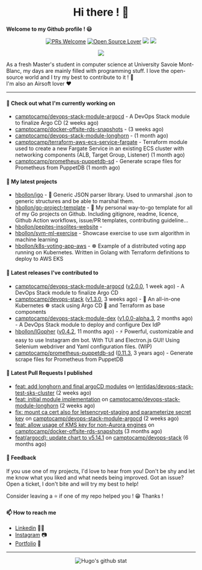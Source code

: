 <h1 align="center">Hi there ! 👋</h1>

**Welcome to my Github profile ! 😃** <br/>

<p align="center"> 
    <a href="https://github.com/hbollon/"><img src="https://img.shields.io/badge/PRs-welcome-brightgreen.svg?style=flat&logo=github" alt="PRs Welcome"></a> 
    <a href="https://github.com/hbollon/"><img src="https://badges.frapsoft.com/os/v2/open-source.svg?v=103" alt="Open Source Lover"></a>
    <a href="https://github.com/hbollon/"><img src="https://komarev.com/ghpvc/?username=hbollon"></a>
    <a href="https://github.com/hbollon/"><img src="https://img.shields.io/github/followers/hbollon.svg?label=Follow%20@hbollon&style=social"></a>
</p>

<p align="center"> 
    <a href="https://github.com/ryo-ma/github-profile-trophy"><img src="https://github-profile-trophy.vercel.app/?username=hbollon&theme=onedark&margin-w=15&margin-h=15&no-frame=true&column=7"/></a>
</p>

As a fresh Master's student in computer science at University Savoie Mont-Blanc, my days are mainly filled with programming stuff. I love the open-source world and I try my best to contribute to it ! 🙈 <br/>
I'm also an Airsoft lover ❤️

<hr>

#### 👷 Check out what I'm currently working on

- [camptocamp/devops-stack-module-argocd](https://github.com/camptocamp/devops-stack-module-argocd) - A DevOps Stack module to finalize Argo CD (2 weeks ago)
- [camptocamp/docker-offsite-rds-snapshots](https://github.com/camptocamp/docker-offsite-rds-snapshots) -  (3 weeks ago)
- [camptocamp/devops-stack-module-longhorn](https://github.com/camptocamp/devops-stack-module-longhorn) -  (1 month ago)
- [camptocamp/terraform-aws-ecs-service-fargate](https://github.com/camptocamp/terraform-aws-ecs-service-fargate) - Terraform module used to create a new Fargate Service in an existing ECS cluster with networking components (ALB, Target Group, Listener) (1 month ago)
- [camptocamp/prometheus-puppetdb-sd](https://github.com/camptocamp/prometheus-puppetdb-sd) - Generate scrape files for Prometheus from PuppetDB (1 month ago)

#### 🌱 My latest projects

- [hbollon/jgo](https://github.com/hbollon/jgo) - 📔 Generic JSON parser library. Used to unmarshal .json to generic structures and be able to marshal them.
- [hbollon/go-project-template](https://github.com/hbollon/go-project-template) - 📜 My personal way-to-go template for all of my Go projects on Github. Including gitignore, readme, licence, Github Action workflows, issue/PR templates, contributing guideline...
- [hbollon/pepites-insolites-website](https://github.com/hbollon/pepites-insolites-website) - 
- [hbollon/svm-ml-exercise](https://github.com/hbollon/svm-ml-exercise) - Showcase exercise to use svm algorithm in machine learning 
- [hbollon/k8s-voting-app-aws](https://github.com/hbollon/k8s-voting-app-aws) - :wheel_of_dharma: Example of a distributed voting app running on Kubernetes. Written in Golang with Terraform definitions to deploy to AWS EKS

#### 🔭 Latest releases I've contributed to

- [camptocamp/devops-stack-module-argocd](https://github.com/camptocamp/devops-stack-module-argocd) ([v2.0.0](https://github.com/camptocamp/devops-stack-module-argocd/releases/tag/v2.0.0), 1 week ago) - A DevOps Stack module to finalize Argo CD
- [camptocamp/devops-stack](https://github.com/camptocamp/devops-stack) ([v1.3.0](https://github.com/camptocamp/devops-stack/releases/tag/v1.3.0), 3 weeks ago) - 🌊 An all-in-one Kubernetes ☸ stack using Argo CD 🐙 and Terraform as base components
- [camptocamp/devops-stack-module-dex](https://github.com/camptocamp/devops-stack-module-dex) ([v1.0.0-alpha.3](https://github.com/camptocamp/devops-stack-module-dex/releases/tag/v1.0.0-alpha.3), 2 months ago) - A DevOps Stack module to deploy and configure Dex IdP
- [hbollon/IGopher](https://github.com/hbollon/IGopher) ([v0.4.2](https://github.com/hbollon/IGopher/releases/tag/v0.4.2), 11 months ago) - ⚡ Powerful, customizable and easy to use Instagram dm bot. With TUI and Electron.js GUI! Using Selenium webdriver and Yaml configuration files. (WIP)
- [camptocamp/prometheus-puppetdb-sd](https://github.com/camptocamp/prometheus-puppetdb-sd) ([0.11.3](https://github.com/camptocamp/prometheus-puppetdb-sd/releases/tag/0.11.3), 3 years ago) - Generate scrape files for Prometheus from PuppetDB

#### 🔨 Latest Pull Requests I published

- [feat: add longhorn and final argoCD modules](https://github.com/lentidas/devops-stack-test-sks-cluster/pull/1) on [lentidas/devops-stack-test-sks-cluster](https://github.com/lentidas/devops-stack-test-sks-cluster) (2 weeks ago)
- [feat: initial module implementation](https://github.com/camptocamp/devops-stack-module-longhorn/pull/1) on [camptocamp/devops-stack-module-longhorn](https://github.com/camptocamp/devops-stack-module-longhorn) (2 weeks ago)
- [fix: mount ca cert also for letsencrypt-staging and parameterize secret key](https://github.com/camptocamp/devops-stack-module-argocd/pull/49) on [camptocamp/devops-stack-module-argocd](https://github.com/camptocamp/devops-stack-module-argocd) (2 weeks ago)
- [feat: allow usage of KMS key for non-Aurora engines](https://github.com/camptocamp/docker-offsite-rds-snapshots/pull/1) on [camptocamp/docker-offsite-rds-snapshots](https://github.com/camptocamp/docker-offsite-rds-snapshots) (3 months ago)
- [feat(argocd): update chart to v5.14.1](https://github.com/camptocamp/devops-stack/pull/957) on [camptocamp/devops-stack](https://github.com/camptocamp/devops-stack) (6 months ago)

#### 💬 Feedback

If you use one of my projects, I'd love to hear from you! Don't be shy and let me know what you liked
and what needs being improved. Got an issue? Open a ticket, I don't bite and will try my best to help!

Consider leaving a ⭐ if one of my repo helped you ! 😁 Thanks !

#### 📫 How to reach me
- <a href="https://www.linkedin.com/in/hugobollon">Linkedin</a> 👨‍💼
- <a href="https://www.instagram.com/_hbollon">Instagram</a> 📷
- <a href="https://hugobollon.me">Portfolio</a> 💼

<hr>

<div align="center">
    <a>
        <img alt="Hugo's github stat" src="https://github-readme-stats.vercel.app/api?username=hbollon&count_private=true&show_icons=true&theme=dark&include_all_commits=true" />
    </a>
</div>
